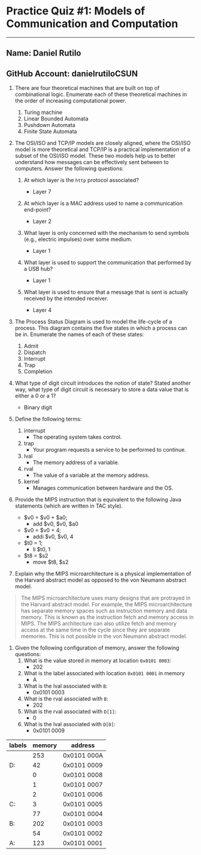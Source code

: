 # Practice Quiz #1: Models of Communication and Computation


---
## Name: Daniel Rutilo                                    <!-- answer -->
## GitHub Account: danielrutiloCSUN                       <!-- answer -->


1. There are four theoretical machines that are built on top of combinational logic.  Enumerate each of these theoretical machines in the order of increasing computational power.  
   1. Turing machine                                     <!-- response -->
   1. Linear Bounded Automata                            <!-- response -->
   1. Pushdown Automata                                  <!-- response -->
   1. Finite State Automata                              <!-- response -->


1. The OSI/ISO and TCP/IP models are closely aligned, where the OSI/ISO model is more theoretical and TCP/IP is a practical implementation of a subset of the OSI/ISO model.  These two models help us to better understand how messages can be effectively sent between to computers.  Answer the following questions:

   1. At which layer is the `http` protocol associated?
      * Layer 7                                           <!-- response -->

   1. At which layer is a MAC address used to name a communication end-point?
      * Layer 2                                           <!-- response -->

   1. What layer is only concerned with the mechanism to send symbols (e.g., electric impulses) over some medium.
      * Layer 1                                           <!-- response -->

   1. What layer is used to support the communication that performed by a USB hub? 
      * Layer 1                                           <!-- response -->

   1. What layer is used to ensure that a message that is sent is actually received by the intended receiver.
      * Layer 4                                           <!-- response -->

1. The Process Status Diagram is used to model the life-cycle of a process.  This diagram contains the five states in which a process can be in.  Enumerate the names of each of these states:
   1. Admit                                               <!-- response -->
   1. Dispatch                                            <!-- response -->
   1. Interrupt                                           <!-- response -->
   1. Trap                                                <!-- response -->
   1. Completion                                          <!-- response -->

1. What type of digit circuit introduces the notion of state?  Stated another way, what type of digit circuit is necessary to store a data value that is either a 0 or a 1?
   - Binary digit                                         <!-- response -->

1. Define the following terms:
   1. interrupt
      - The operating system takes control.                                            <!-- response -->
   1. trap
      - Your program requests a service to be performed to continue.                                           <!-- response -->
   1. lval 
      - The memory address of a variable.                                           <!-- response -->
   1. rval
      - The value of a variable at the memory address.                                            <!-- response -->
   1. kernel
      - Manages communication between hardware and the OS.                                                 <!-- response -->

1. Provide the MIPS instruction that is equivalent to the following Java statements (which are written in TAC style).
   * $v0 = $v0 + $a0;          
     - add $v0, $v0, $a0                                  <!-- response -->
   * $v0 = $v0 + 4;
     - addi $v0, $v0, 4                                   <!-- response -->
   * $t0 = 1;
     - li $t0, 1                                          <!-- response -->
   * $t8 = $s2
     - move $t8, $s2                                      <!-- response -->

1. Explain why the MIPS microarchitecture is a physical implementation of the Harvard abstract model as opposed to the von Neumann abstract model.
  > The MIPS microarchitecture uses many designs that are protrayed in the Harvard abstract model. For example, the MIPS microarchitecture has separate memory spaces such as instruction memory and data memory. This is known as the instruction fetch and memory access in MIPS.                                                <!-- response -->
  > The MIPS architecture can also utilize fetch and memory access at the same time in the cycle since they are separate memories. This is not possible in the von Neumann abstract model.                                                       <!-- response -->
  
  <!-- You many use as many of lines as you want.  Make sure each line has the response tag at the end. -->


1. Given the following configuration of memory, answer the following questions:
   1. What is the value stored in memory at location `0x0101 0003`: 
      - 202                                               <!-- response -->
   1. What is the label associated with location `0x0101 0001` in memory
      - A                                                 <!-- response -->
   1. What is the lval associated with `B`:  
      - 0x0101 0003                                       <!-- response -->
   1. What is the rval associated with `B`:
      - 202                                               <!-- response -->
   1. What is the rval associated with `D[1]`:
      - 0                                                 <!-- response -->
   1. What is the lval associated with `D[0]`:
      - 0x0101 0009                                       <!-- response -->

| labels  | memory |  address     |
|---------|--------|--------------|
|         | 253    |  0x0101 000A |
| D:      |  42    |  0x0101 0009 |
|         |   0    |  0x0101 0008 |
|         |   1    |  0x0101 0007 |
|         |   2    |  0x0101 0006 |
| C:      |   3    |  0x0101 0005 |
|         |  77    |  0x0101 0004 |
| B:      | 202    |  0x0101 0003 |
|         |  54    |  0x0101 0002 |
| A:      | 123    |  0x0101 0001 |



